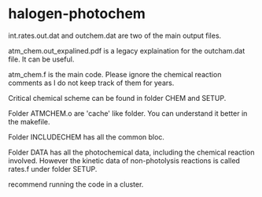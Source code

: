 # halogen-photochem

int.rates.out.dat and outchem.dat are two of the main output files.

atm_chem.out_expalined.pdf is a legacy explaination for the outcham.dat file. It can be useful.

atm_chem.f is the main code. Please ignore the chemical reaction comments as I do not keep track of them for years.

Critical chemical scheme can be found in folder CHEM and SETUP.

Folder ATMCHEM.o are 'cache' like folder. You can understand it better in the makefile.

Folder INCLUDECHEM has all the common bloc.

Folder DATA has all the photochemical data, including the chemical reaction involved. However the kinetic data of non-photolysis reactions is called rates.f under folder SETUP.

recommend running the code in a cluster.
